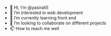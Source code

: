 - 👋 Hi, I’m @yasirali5
- 👀 I’m interested in web development
- 🌱 I’m currently learning front end
- 💞️ I’m looking to collaborate on different projects
- 📫 How to reach me well

<!---
yasirali5/yasirali5 is a ✨ special ✨ repository because its `README.md` (this file) appears on your GitHub profile.
You can click the Preview link to take a look at your changes.
--->
